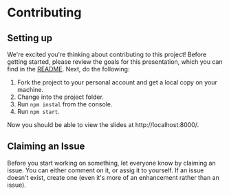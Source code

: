 # Contributing

## Setting up
We're excited you're thinking about contributing to this project! Before getting started, please review the goals for this presentation, which you can find in the [README](README.md). Next, do the following:

1. Fork the project to your personal account and get a local copy on your machine.
2. Change into the project folder.
3. Run `npm instal` from the console.
4. Run `npm start`.

Now you should be able to view the slides at http://localhost:8000/.

## Claiming an Issue

Before you start working on something, let everyone know by claiming an issue. You can either comment on it, or assig it to yourself. If an issue doesn't exist, create one (even it's more of an enhancement rather than an issue).
